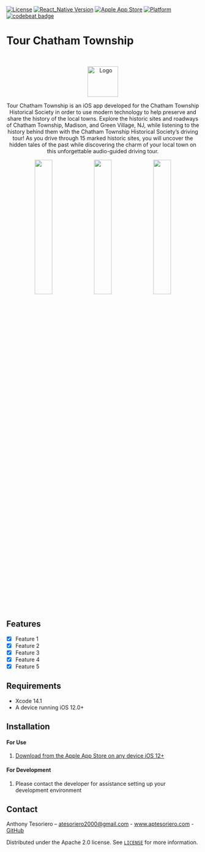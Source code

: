 [![License](https://img.shields.io/badge/License-Apache_2.0-coral.svg?logo=apache)](LICENSE)
[![React_Native Version](https://img.shields.io/badge/dynamic/json?url=https%3A%2F%2Fraw.githubusercontent.com%2Fatesoriero2000%2Ftour-chatham%2Fmaster%2Fpackage.json&query=%24%5B'dependencies'%5D%5B'react-native'%5D&prefix=v&logo=react&label=React%20Native&labelColor=grey&color=blue)](https://reactnative.dev/docs/0.70/environment-setup)
[![Apple App Store](https://img.shields.io/itunes/v/1329535225?style=flat&logo=apple&label=App%20Store&color)](https://apps.apple.com/us/app/tour-chatham-township/id1329535225)
[![Platform](https://img.shields.io/cocoapods/p/LFAlertController.svg?style=flat)](https://apps.apple.com/us/app/tour-chatham-township/id1329535225)
[![codebeat badge](https://codebeat.co/badges/00c3011a-0a64-4536-ad48-ef539a59a197)](https://codebeat.co/projects/github-com-atesoriero2000-tour-chatham-master)

# Tour Chatham Township
<br />
<p align="center">
  <a href="https://apps.apple.com/us/app/tour-chatham-township/id1329535225">
<!--     <img src="./app/images/chs_logo.png" alt="Logo" width="80" height="80"> -->
    <img src="https://chathamtownshiphistoricalsociety.org/uploads/3/4/5/6/34564920/1372886807.png" alt="Logo" height="80">
  </a>
  <p align="center">
    Tour Chatham Township is an iOS app developed for the Chatham Township Historical Society in order to use modern technology to help preserve and share the history of the local towns.
    Explore the historic sites and roadways of Chatham Township, Madison, and Green Village, NJ, while listening to the history behind them with the Chatham Township Historical Society’s driving tour! As you drive through 15 marked historic sites, you will uncover the hidden tales of the past while discovering the charm of your local town on this unforgettable audio-guided driving tour.
  </p>
</p>

<p align="center">
<!-- <img src= "https://media.giphy.com/media/v1.Y2lkPTc5MGI3NjExc2k5cW5wcm83NmdwOHZmbmRtcHAyZm9hM21uZmNwbTV0NGk2d2V4NSZlcD12MV9pbnRlcm5hbF9naWZfYnlfaWQmY3Q9Zw/rsNSW6sB9RYONFTIxC/giphy.gif" width="300" > -->
<!-- <img src= "https://media.giphy.com/media/v1.Y2lkPTc5MGI3NjExbnFyOXB3aHprYjJnZjhoaTZyaWRxenpkcjJheGRkNXVsMXc0aHJ0MCZlcD12MV9pbnRlcm5hbF9naWZfYnlfaWQmY3Q9Zw/o50R0TuU1bRYoM0srU/giphy.gif" width="300" > -->
<!-- <img src= "https://i.imgur.com/wrucoP8.jpg" width="300" > -->
<!-- <iframe class="imgur-embed" width="100%" height="1280" frameborder="0" src="https://i.imgur.com/wrucoP8.gifv#embed"></iframe> -->
<img src= "https://github.com/atesoriero2000/tour-chatham/blob/readme/app/images/gifs/tour1.gif?raw=true" width="30%" >
<img src= "https://github.com/atesoriero2000/tour-chatham/blob/readme/app/images/gifs/tour2.gif?raw=true" width="30%" >
<img src= "https://github.com/atesoriero2000/tour-chatham/blob/readme/app/images/gifs/tour3.gif?raw=true" width="30%">
</p>

## Features
- [x] Feature 1
- [x] Feature 2
- [x] Feature 3
- [x] Feature 4
- [x] Feature 5

## Requirements
- Xcode 14.1
- A device running iOS 12.0+

## Installation
#### For Use
1. [Download from the Apple App Store on any device iOS 12+](https://apps.apple.com/us/app/tour-chatham-township/id1329535225)

#### For Development
1. Please contact the developer for assistance setting up your development environment 

## Contact 
Anthony Tesoriero – atesoriero2000@gmail.com - www.aptesoriero.com - [GitHub](https://github.com/atesoriero2000/)

Distributed under the Apache 2.0 license. See [``LICENSE``](LICENSE) for more information.
